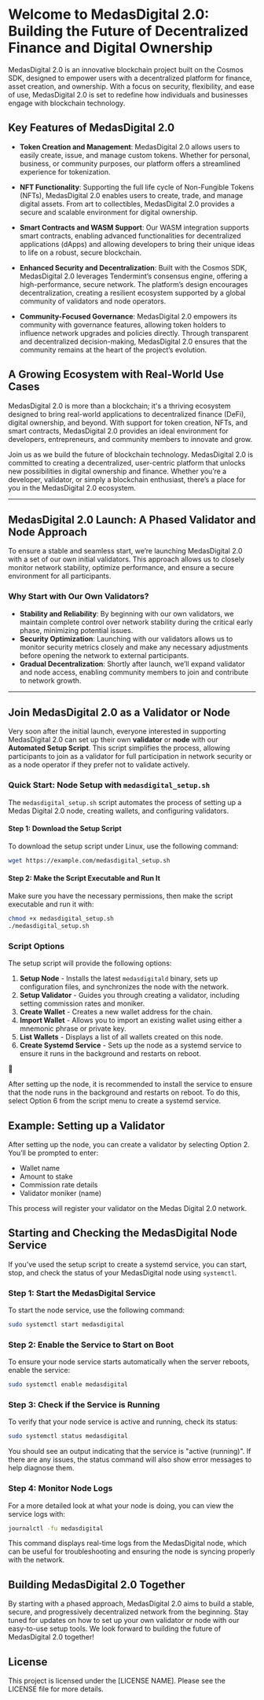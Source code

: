 # Welcome to MedasDigital 2.0: Building the Future of Decentralized Finance and Digital Ownership

MedasDigital 2.0 is an innovative blockchain project built on the Cosmos SDK, designed to empower users with a decentralized platform for finance, asset creation, and ownership. With a focus on security, flexibility, and ease of use, MedasDigital 2.0 is set to redefine how individuals and businesses engage with blockchain technology.

## Key Features of MedasDigital 2.0

- **Token Creation and Management**: MedasDigital 2.0 allows users to easily create, issue, and manage custom tokens. Whether for personal, business, or community purposes, our platform offers a streamlined experience for tokenization.
  
- **NFT Functionality**: Supporting the full life cycle of Non-Fungible Tokens (NFTs), MedasDigital 2.0 enables users to create, trade, and manage digital assets. From art to collectibles, MedasDigital 2.0 provides a secure and scalable environment for digital ownership.

- **Smart Contracts and WASM Support**: Our WASM integration supports smart contracts, enabling advanced functionalities for decentralized applications (dApps) and allowing developers to bring their unique ideas to life on a robust, secure blockchain.

- **Enhanced Security and Decentralization**: Built with the Cosmos SDK, MedasDigital 2.0 leverages Tendermint’s consensus engine, offering a high-performance, secure network. The platform’s design encourages decentralization, creating a resilient ecosystem supported by a global community of validators and node operators.

- **Community-Focused Governance**: MedasDigital 2.0 empowers its community with governance features, allowing token holders to influence network upgrades and policies directly. Through transparent and decentralized decision-making, MedasDigital 2.0 ensures that the community remains at the heart of the project’s evolution.

## A Growing Ecosystem with Real-World Use Cases

MedasDigital 2.0 is more than a blockchain; it's a thriving ecosystem designed to bring real-world applications to decentralized finance (DeFi), digital ownership, and beyond. With support for token creation, NFTs, and smart contracts, MedasDigital 2.0 provides an ideal environment for developers, entrepreneurs, and community members to innovate and grow.

Join us as we build the future of blockchain technology. MedasDigital 2.0 is committed to creating a decentralized, user-centric platform that unlocks new possibilities in digital ownership and finance. Whether you’re a developer, validator, or simply a blockchain enthusiast, there’s a place for you in the MedasDigital 2.0 ecosystem.

---

## MedasDigital 2.0 Launch: A Phased Validator and Node Approach

To ensure a stable and seamless start, we’re launching MedasDigital 2.0 with a set of our own initial validators. This approach allows us to closely monitor network stability, optimize performance, and ensure a secure environment for all participants.

### Why Start with Our Own Validators?

- **Stability and Reliability**: By beginning with our own validators, we maintain complete control over network stability during the critical early phase, minimizing potential issues.
- **Security Optimization**: Launching with our validators allows us to monitor security metrics closely and make any necessary adjustments before opening the network to external participants.
- **Gradual Decentralization**: Shortly after launch, we’ll expand validator and node access, enabling community members to join and contribute to network growth.

---

## Join MedasDigital 2.0 as a Validator or Node

Very soon after the initial launch, everyone interested in supporting MedasDigital 2.0 can set up their own **validator** or **node** with our **Automated Setup Script**. This script simplifies the process, allowing participants to join as a validator for full participation in network security or as a node operator if they prefer not to validate actively.

### Quick Start: Node Setup with `medasdigital_setup.sh`

The `medasdigital_setup.sh` script automates the process of setting up a Medas Digital 2.0 node, creating wallets, and configuring validators.

#### Step 1: Download the Setup Script

To download the setup script under Linux, use the following command:

```bash
wget https://example.com/medasdigital_setup.sh
```

#### Step 2: Make the Script Executable and Run It

Make sure you have the necessary permissions, then make the script executable and run it with:

```bash
chmod +x medasdigital_setup.sh
./medasdigital_setup.sh
```

### Script Options

The setup script will provide the following options:

1. **Setup Node** - Installs the latest `medasdigitald` binary, sets up configuration files, and synchronizes the node with the network.
2. **Setup Validator** - Guides you through creating a validator, including setting commission rates and moniker.
3. **Create Wallet** - Creates a new wallet address for the chain.
4. **Import Wallet** - Allows you to import an existing wallet using either a mnemonic phrase or private key.
5. **List Wallets** - Displays a list of all wallets created on this node.
6. **Create Systemd Service** - Sets up the node as a systemd service to ensure it runs in the background and restarts on reboot.



After setting up the node, it is recommended to install the service to ensure that the node runs in the background and restarts on reboot. To do this, select Option 6 from the script menu to create a systemd service.

## Example: Setting up a Validator

After setting up the node, you can create a validator by selecting Option 2. You’ll be prompted to enter:

- Wallet name
- Amount to stake
- Commission rate details
- Validator moniker (name)

This process will register your validator on the Medas Digital 2.0 network.

## Starting and Checking the MedasDigital Node Service

If you’ve used the setup script to create a systemd service, you can start, stop, and check the status of your MedasDigital node using `systemctl`.

### Step 1: Start the MedasDigital Service

To start the node service, use the following command:

```bash
sudo systemctl start medasdigital
```

### Step 2: Enable the Service to Start on Boot

To ensure your node service starts automatically when the server reboots, enable the service:

```bash
sudo systemctl enable medasdigital
```

### Step 3: Check if the Service is Running

To verify that your node service is active and running, check its status:

```bash
sudo systemctl status medasdigital
```

You should see an output indicating that the service is "active (running)". If there are any issues, the status command will also show error messages to help diagnose them.

### Step 4: Monitor Node Logs

For a more detailed look at what your node is doing, you can view the service logs with:

```bash
journalctl -fu medasdigital
```

This command displays real-time logs from the MedasDigital node, which can be useful for troubleshooting and ensuring the node is syncing properly with the network.

## Building MedasDigital 2.0 Together

By starting with a phased approach, MedasDigital 2.0 aims to build a stable, secure, and progressively decentralized network from the beginning. Stay tuned for updates on how to set up your own validator or node with our easy-to-use setup tools. We look forward to building the future of MedasDigital 2.0 together!

## License

This project is licensed under the [LICENSE NAME]. Please see the LICENSE file for more details.
